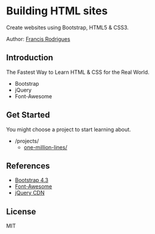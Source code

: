 # Building HTML sites #

Create websites using Bootstrap, HTML5 & CSS3.

Author: [Francis Rodrigues][1]

## Introduction ##

The Fastest Way to Learn HTML & CSS for the Real World.

* Bootstrap
* jQuery
* Font-Awesome

## Get Started ##

You might choose a project to start learning about.

* /projects/
  * [one-million-lines/](/projects/one-million-lines/)

## References ##

* [Bootstrap 4.3][2]
* [Font-Awesome][3]
* [jQuery CDN][4]

## License ##

MIT

  [1]: https://github.com/francisrod01
  [2]: https://getbootstrap.com/docs/4.3/
  [3]: https://fontawesome.com/start/
  [4]: https://code.jquery.com/
